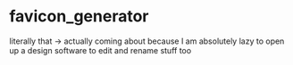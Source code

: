 # favicon_generator
literally that -> actually coming about because I am absolutely lazy to open up a design software to edit and rename stuff too
